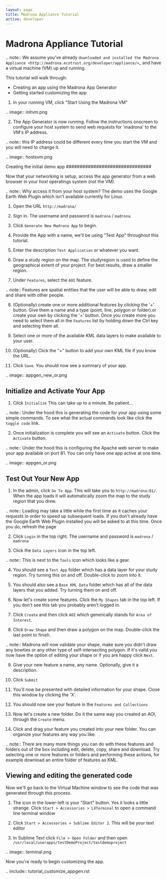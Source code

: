 ```yaml
---
layout: page
title: Madrona Appliance Tutorial
active: developer
---
```


Madrona Appliance Tutorial 
=========================================================

.. note:: We assume you've already `downloaded and installed the Madrona Appliance <http://madrona.ecotrust.org/developer/appliance/>`_ and have a virtual machine (VM) up and running.

This tutorial will walk through:

* Creating an app using the Madrona App Generator
* Getting started customizing the app

1. In your running VM, click "Start Using the Madrona VM"

.. image:: initvm.png

2. The App Generator is now running.  Follow the instructions onscreen to configure your host system to send web requests for 'madrona' to the VM's IP address.

.. note:: this IP address could be different every time you start the VM and you will need to change it.

.. image:: hostsvm.png

Creating the initial demo app 
###############################

Now that your networking is setup, access the app generator from a web browser in your *host* operatings system (not the VM).

.. note:: Why access it from your host system?  The demo uses the Google Earth Web Plugin which isn't available currently for Linux.

1. Open the URL ``http://madrona/``

2. Sign in. The username and password is `madrona` / `madrona`.

3. Click ``Generate New Madrona App`` to begin.

4. Provide the App with a name, we'll be using "Test App" throughout this tutorial.

5. Enter the description ``Test Application`` or whatever you want.

6. Draw a study region on the map.  The studyregion is used to define the geographical extent of your project.  For best results, draw a smaller region.

7. Under `Features`, select the `AOI` feature.  

.. note:: Features are spatial entities that the user will be able to draw, edit and share with other people.

8. (Optionally) create one or more additional features by clicking the '+' button.  Give them a name and a type (point, line, polygon or folder).or create your own by clicking the '+' button.  Once you create more you need to select them all in the `Features` list by holding down the Ctrl key and selecting them all. 

9.  Select one or more of the available KML data layers to make available to your user.

10. (Optionally)  Click the "+" button to add your own KML file if you know the URL.

11. Click ``Save``.  You should now see a summary of your app.

.. image:: appgen_new_or.png

Initialize and Activate Your App
---------------------------------------

1. Click ``Initialize`` This can take up to a minute.  Be patient...

.. note:: Under the hood this is generating the code for your app using some simple commands.  To see what the actual commands look like click the `toggle code` link.

2. Once initialization is complete you will see an ``Activate`` button.  Click the ``Activate`` button.

.. note:: Under the hood this is configuring the Apache web server to make your app available on port 81.  You can only have one app active at one time.

.. image:: appgen_or.png

Test Out Your New App
---------------------------------------

1. In the admin, click ``Go To App``.  This will take you to ``http://madrona:81/``.  When the app loads it will automatically zoom the map to the study region that you drew.  

.. note:: Loading may take a little while the first time as it caches your requests in order to speed up subsequent loads.  If you don't already have the Google Earth Web Plugin installed you will be asked to at this time.  Once you do, refresh the page

2. Click ``Login`` in the top right.  The username and password is `madrona` / `madrona`

3. Click the `Data Layers` icon in the top left.  

.. note:: This is next to the `Tools` icon which looks like a gear. 

4. You should see a `Test App` folder which has a data layer for your study region.  Try turning this on and off.  Double-click to zoom into it.

5. You should also see a `Base KML Data` folder which has all of the data layers that you added.  Try turning them on and off.

6. Now let's create some features.  Click the `My Shapes` tab in the top left.  If you don't see this tab you probably aren't logged in.

7. Click `Create` and then click `AOI` which generically stands for `Area of Interest`.  

8. Click `Draw Shape` and then draw a polygon on the map.  Double-click the last point to finish.

.. note:: Madrona will now validate your shape, make sure you didn't draw any bowties or any other type of self-intersecting polygon.  If it's valid you now have the option of editing your shape or if you are happy click `Next`.

9. Give your new feature a name, any name.  Optionally, give it a description.

10. Click `Submit`

11. You'll now be presented with detailed information for your shape.  Close this window by clicking the 'X'.

12. You should now see your feature in the `Features and Collections`

13. Now let's create a new folder.  Do it the same way you created an AOI, through the `Create` menu.

14. Click and drag your feature you created into your new folder.  You can organize your features any way you like.

.. note:: There are many more things you can do with these features and folders out of the box including edit, delete, copy, share and download.  Try selecting one or more features or folders and performing these actions, for example download an entire folder of features as KML.

Viewing and editing the generated code
---------------------------------------

Now we'll go back to the Virtual Machine window to see the code that was generated through this process. 

1. The icon in the lower-left is your "Start" button.  Yes it looks a little strange. Click ``Start > Accessories > LXTerminal`` to open a command line terminal window

2. Click ``Start > Accessories > Sublime Editor 2``.  This will be your text editor

3. In Sublime Text click ``File > Open Folder`` and then open ``/usr/local/userapps/testDemoProject/testdemoproject``

.. image:: terminal.png

Now you're ready to begin customizing the app.

.. include:: tutorial_customize_appgen.rst
    
